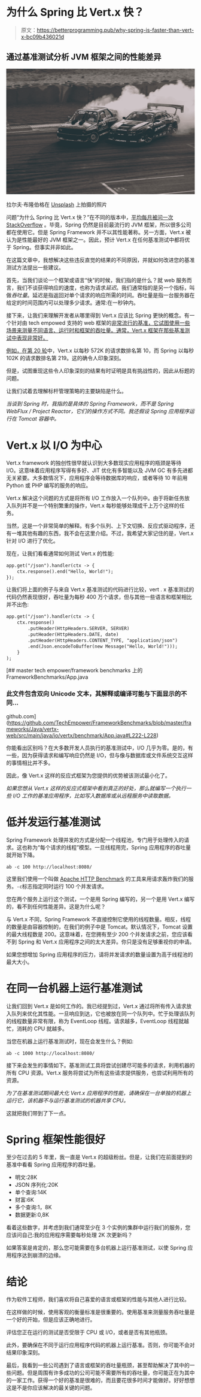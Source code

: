 # 为什么 Spring 比 Vert.x 快？

> 原文：<https://betterprogramming.pub/why-spring-is-faster-than-vert-x-bc09b436021d>

## 通过基准测试分析 JVM 框架之间的性能差异

![](img/a112d0c891b22aa10d21890262de5f2f.png)

拉尔夫·布隆伯格在 [Unsplash](https://unsplash.com?utm_source=medium&utm_medium=referral) 上拍摄的照片

问题“为什么 Spring 比 Vert.x 快？”在不同的版本中，[平均每月被问一次 StackOverflow](https://stackoverflow.com/questions/70487928/why-i-cant-see-the-performance-difference-between-spring-boot-and-vert-x/70494122#70494122) 。毕竟，Spring 仍然是目前最流行的 JVM 框架，所以很多公司都在使用它。但是 Spring Framework 并不以其性能著称。另一方面，Vert.x 被认为是性能最好的 JVM 框架之一。因此，预计 Vert.x 在任何基准测试中都将优于 Spring。但事实并非如此。

在这篇文章中，我想解决这些违反直觉的结果的不同原因，并就如何改进您的基准测试方法提出一些建议。

首先，当我们谈论一个框架或语言“快”的时候，我们指的是什么？就 web 服务而言，我们不谈获得响应的速度，也称为请求*延迟*。我们通常指的是另一个指标，叫做*吞吐量*。延迟是指返回对单个请求的响应所需的时间。吞吐量是指一台服务器在给定的时间范围内可以处理多少请求。通常:在一秒钟内。

接下来，让我们来理解开发者从哪里得到 Vert.x 应该比 Spring 更快的概念。有一个针对由 tech empowed 支持的 web 框架的[非常流行的基准，它试图使用一些场景来测量不同语言、运行时和框架的吞吐量。通常，Vert.x 框架在那些基准测试中表现非常好。](https://www.techempower.com/benchmarks/)

[例如，在第 20 轮](https://www.techempower.com/benchmarks/#section=data-r20&hw=ph&test=db)中，Vert.x 以每秒 572K 的请求数排名第 10，而 Spring 以每秒 102K 的请求数排名第 219。这的确令人印象深刻。

但是，试图重现这些令人印象深刻的结果有时证明是具有挑战性的，因此从标题的问题。

让我们试着去理解标杆管理策略的主要缺陷是什么。

*当谈到 Spring 时，我指的是具体的 Spring Framework，而不是 Spring WebFlux / Project Reactor，它们的操作方式不同。我还假设 Spring 应用程序运行在 Tomcat 容器中。*

# Vert.x 以 I/O 为中心

Vert.x framework 的独创性很早就认识到大多数现实应用程序的瓶颈是等待 I/O。这意味着应用程序写得有多好、JIT 优化有多智能以及 JVM GC 有多先进都无关紧要。大多数情况下，应用程序会等待数据库的响应，或者等待 10 年前用 Python 或 PHP 编写的服务的响应。

Vert.x 解决这个问题的方式是将所有 I/O 工作放入一个队列中。由于将新任务放入队列并不是一个特别繁重的操作，Vert.x 每秒能够处理成千上万个这样的任务。

当然，这是一个非常简单的解释。有多个队列、上下文切换、反应式驱动程序，还有一堆其他有趣的东西，我不会在这里介绍。不过，我希望大家记住的是，Vert.x 针对 I/O 进行了优化。

现在，让我们看看通常如何测试 Vert.x 的性能:

```
app.get("/json").handler(ctx -> {      
    ctx.response().end("Hello, World!"); 
});
```

让我们将上面的例子与来自 Vert.x 基准测试的代码进行比较，vert . x 基准测试的代码仍然表现很好，吞吐量为每秒 400 万个请求，但与其他一些语言和框架相比并不出色:

```
app.get("/json").handler(ctx -> {      
    ctx.response()
        .putHeader(HttpHeaders.SERVER, SERVER)
        .putHeader(HttpHeaders.DATE, date)
        .putHeader(HttpHeaders.CONTENT_TYPE, "application/json")
        .end(Json.encodeToBuffer(new Message("Hello, World!"))); 
    }
);
```

[](https://github.com/TechEmpower/FrameworkBenchmarks/blob/master/frameworks/Java/vertx-web/src/main/java/io/vertx/benchmark/App.java#L222-L228) [## master tech empower/framework benchmarks 上的 FrameworkBenchmarks/App.java

### 此文件包含双向 Unicode 文本，其解释或编译可能与下面显示的不同…

github.com](https://github.com/TechEmpower/FrameworkBenchmarks/blob/master/frameworks/Java/vertx-web/src/main/java/io/vertx/benchmark/App.java#L222-L228) 

你能看出区别吗？在大多数开发人员执行的基准测试中，I/O 几乎为零。是的，有一些，因为获得请求和编写响应仍然是 I/O，但与像与数据库或文件系统交互这样的事情相比并不多。

因此，像 Vert.x 这样的反应式框架为您提供的优势被该测试最小化了。

*如果您想从 Vert.x 这样的反应式框架中看到真正的好处，那么就编写一个执行一些 I/O 工作的基准应用程序，比如写入数据库或从远程服务中读取数据。*

# 低并发运行基准测试

Spring Framework 处理并发的方式是分配一个线程池，专门用于处理传入的请求。这也称为“每个请求的线程”模型。一旦线程用完，Spring 应用程序的吞吐量就开始下降。

```
ab -c 100 http://localhost:8080/
```

这里我们使用一个叫做 [Apache HTTP Benchmark](https://httpd.apache.org/docs/2.4/programs/ab.html) 的工具来用请求轰炸我们的服务。`-c`标志指定同时运行 100 个并发请求。

您在两个服务上运行这个测试，一个是用 Spring 编写的，另一个是用 Vert.x 编写的，看不到任何性能差异。这是为什么呢？

与 Vert.x 不同，Spring Framework 不直接控制它使用的线程数量。相反，线程的数量是由容器控制的，在我们的例子中是 Tomcat。默认情况下，Tomcat 设置的最大线程数是 200。这意味着，在您拥有至少 200 个并发请求之前，您应该看不到 Spring 和 Vert.x 应用程序之间的太大差异。你只是没有足够重视你的申请。

如果您想增加 Spring 应用程序的压力，请将并发请求的数量设置为高于线程池的最大大小。

# 在同一台机器上运行基准测试

让我们回到 Vert.x 是如何工作的。我已经提到过，Vert.x 通过将所有传入请求放入队列来优化其性能。一旦响应到达，它也被放在同一个队列中。忙于处理该队列的线程数量非常有限，称为 EventLoop 线程。请求越多，EventLoop 线程就越忙，消耗的 CPU 就越多。

当您在机器上运行基准测试时，现在会发生什么？例如:

```
ab -c 1000 http://localhost:8080/
```

接下来会发生的事情如下。基准测试工具将尝试创建尽可能多的请求，利用机器的所有 CPU 资源。Vert.x 服务将尝试为所有这些请求提供服务，也尝试利用所有的资源。

*为了在基准测试期间最大化 Vert.x 应用程序的性能，请确保在一台单独的机器上运行它，该机器不与运行基准测试的机器共享 CPU。*

这就把我们带到了下一点。

# Spring 框架性能很好

至少在过去的 5 年里，我一直是 Vert.x 的超级粉丝。但是，让我们在前面提到的基准中看看 Spring 应用程序的吞吐量。

*   明文:28K
*   JSON 序列化:20K
*   单个查询:14K
*   财富:6K
*   多个查询:1，8K
*   数据更新:0,8K

看着这些数字，并考虑到我们通常至少在 3 个实例的集群中运行我们的服务，您应该问自己:我的应用程序需要每秒处理 2K 次更新吗？

如果答案是肯定的，那么您可能需要在多台机器上运行基准测试，以使 Spring 应用程序达到崩溃的边缘。

# 结论

作为软件工程师，我们喜欢将自己喜爱的语言或框架的性能与其他人进行比较。

在这样做的时候，使用客观的衡量标准是很重要的。使用基准来测量服务吞吐量是一个好的开始，但是应该正确地进行。

评估您正在运行的测试是否受限于 CPU 或 I/O，或者是否有其他瓶颈。

此外，要确保在不同于运行应用程序代码的机器上运行基准。否则，你可能不会对结果印象深刻。

最后，我看到一些公司遇到了语言或框架的吞吐量瓶颈，甚至帮助解决了其中的一些问题。但是周围有许多成功的公司可能不需要所有的吞吐量，你可能正在为其中的一家工作。获得一个好的基准是很难的，而且要花很多时间才能做好。好好想想这是不是你应该解决的最关键的问题。
